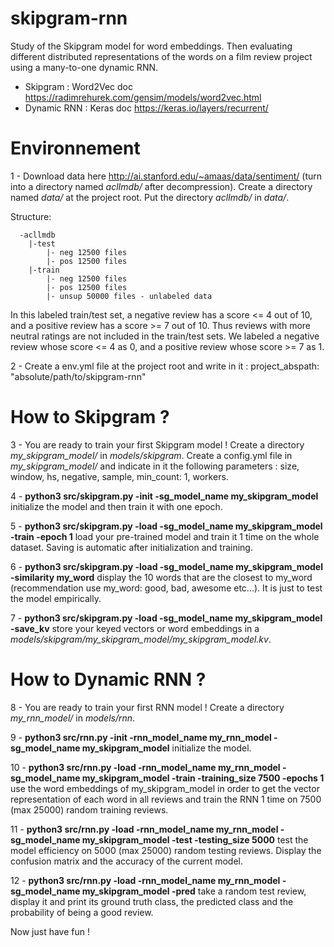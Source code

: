 # skipgram-rnn
Study of the Skipgram model for word embeddings. Then evaluating different distributed representations of the words on a film review project using a many-to-one dynamic RNN.

- Skipgram : Word2Vec doc https://radimrehurek.com/gensim/models/word2vec.html
- Dynamic RNN : Keras doc https://keras.io/layers/recurrent/

# Environnement
1 - Download data here http://ai.stanford.edu/~amaas/data/sentiment/ (turn into a directory named *aclImdb/* after decompression).
Create a directory named *data/* at the project root. Put the directory *aclImdb/* in *data/*.

Structure:
```
  -acllmdb
    |-test
        |- neg 12500 files
        |- pos 12500 files
    |-train
        |- neg 12500 files
        |- pos 12500 files
        |- unsup 50000 files - unlabeled data
```

 In this labeled train/test set, a negative review has a score <= 4 out of 10, and a positive review has a score >= 7 out of 10. Thus reviews with more neutral ratings are not included in the train/test sets. We labeled a negative review whose score <= 4 as 0, and a positive review whose score >= 7 as 1.

2 - Create a env.yml file at the project root and write in it : project_abspath: "absolute/path/to/skipgram-rnn"

# How to Skipgram ?
3 - You are ready to train your first Skipgram model ! Create a directory *my_skipgram_model/* in *models/skipgram*. Create a config.yml file in *my_skipgram_model/* and indicate in it the following parameters : size, window, hs, negative, sample, min_count: 1, workers. 

4 - **python3 src/skipgram.py -init -sg_model_name my_skipgram_model** initialize the model and then train it with one epoch. 

5 - **python3 src/skipgram.py -load -sg_model_name my_skipgram_model -train -epoch 1** load your pre-trained model and train it 1 time on the whole dataset. Saving is automatic after initialization and training.

6 - **python3 src/skipgram.py -load -sg_model_name my_skipgram_model -similarity my_word** display the 10 words that are the closest to my_word (recommendation use my_word: good, bad, awesome etc...). It is just to test the model empirically.

7 - **python3 src/skipgram.py -load -sg_model_name my_skipgram_model -save_kv** store your keyed vectors or word embeddings in a *models/skipgram/my_skipgram_model/my_skipgram_model.kv*.

# How to Dynamic RNN ?

8 - You are ready to train your first RNN model ! Create a directory *my_rnn_model/* in *models/rnn*.

9 - **python3 src/rnn.py -init -rnn_model_name my_rnn_model -sg_model_name my_skipgram_model** initialize the model. 

10 - **python3 src/rnn.py -load -rnn_model_name my_rnn_model -sg_model_name my_skipgram_model -train -training_size 7500 -epochs 1** use the word embeddings of my_skipgram_model in order to get the vector representation of each word in all reviews and train the RNN 1 time on 7500 (max 25000) random training reviews.

11 - **python3 src/rnn.py -load -rnn_model_name my_rnn_model -sg_model_name my_skipgram_model -test -testing_size 5000** test the model efficiency on 5000 (max 25000) random testing reviews. Display the confusion matrix and the accuracy of the current model.

12 - **python3 src/rnn.py -load -rnn_model_name my_rnn_model -sg_model_name my_skipgram_model -pred** take a random test review, display it and print its ground truth class, the predicted class and the probability of being a good review.

Now just have fun !
